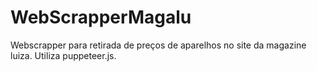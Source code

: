 # WebScrapperMagalu
Webscrapper para retirada de preços de aparelhos no site da magazine luiza. Utiliza puppeteer.js.
